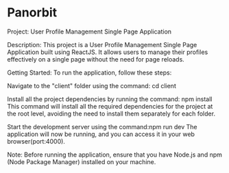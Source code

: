 # Panorbit

Project: User Profile Management Single Page Application

Description: This project is a User Profile Management Single Page Application built using ReactJS. It allows users to manage their profiles effectively on a single page without the need for page reloads.

Getting Started:
To run the application, follow these steps:

Navigate to the "client" folder using the command: cd client

Install all the project dependencies by running the command: npm install
This command will install all the required dependencies for the project at the root level, avoiding the need to install them separately for each folder.

Start the development server using the command:npm run dev
The application will now be running, and you can access it in your web browser(port:4000).



Note:
Before running the application, ensure that you have Node.js and npm (Node Package Manager) installed on your machine.

